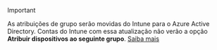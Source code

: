 >[!Important]
>As atribuições de grupo serão movidas do Intune para o Azure Active Directory. Contas do Intune com essa atualização não verão a opção **Atribuir dispositivos ao seguinte grupo**. [Saiba mais](/intune/deploy-use/ios-device-enrollment-program-in-microsoft-intune#changes-to-intune-group-assignments)


<!--HONumber=Dec16_HO2-->


